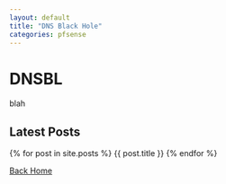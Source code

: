 ```yaml
---
layout: default
title: "DNS Black Hole"
categories: pfsense
---
```


# DNSBL

blah

## Latest Posts

{% for post in site.posts %}
{{ post.title }}
{% endfor %} 

[Back Home](https://plaintoast.org)
